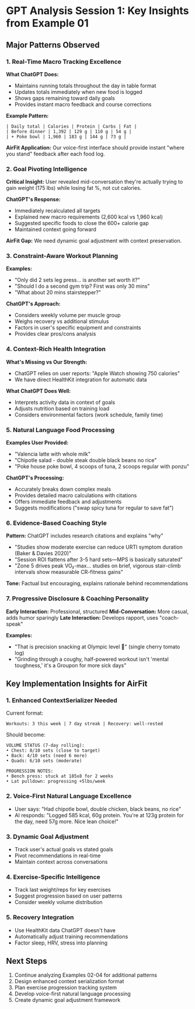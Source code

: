 # GPT Analysis Session 1: Key Insights from Example 01

## Major Patterns Observed

### 1. **Real-Time Macro Tracking Excellence**
**What ChatGPT Does:**
- Maintains running totals throughout the day in table format
- Updates totals immediately when new food is logged
- Shows gaps remaining toward daily goals
- Provides instant macro feedback and course corrections

**Example Pattern:**
```
| Daily total | Calories | Protein | Carbs | Fat |
| Before dinner | 1,392 | 129 g | 110 g | 54 g |
| + Poke bowl | 1,960 | 183 g | 144 g | 73 g |
```

**AirFit Application:** Our voice-first interface should provide instant "where you stand" feedback after each food log.

### 2. **Goal Pivoting Intelligence**
**Critical Insight:** User revealed mid-conversation they're actually trying to gain weight (175 lbs) while losing fat %, not cut calories.

**ChatGPT's Response:**
- Immediately recalculated all targets
- Explained new macro requirements (2,600 kcal vs 1,960 kcal)
- Suggested specific foods to close the 600+ calorie gap
- Maintained context going forward

**AirFit Gap:** We need dynamic goal adjustment with context preservation.

### 3. **Constraint-Aware Workout Planning**
**Examples:**
- "Only did 2 sets leg press... is another set worth it?"
- "Should I do a second gym trip? First was only 30 mins"
- "What about 20 mins stairstepper?"

**ChatGPT's Approach:**
- Considers weekly volume per muscle group
- Weighs recovery vs additional stimulus
- Factors in user's specific equipment and constraints
- Provides clear pros/cons analysis

### 4. **Context-Rich Health Integration**
**What's Missing vs Our Strength:**
- ChatGPT relies on user reports: "Apple Watch showing 750 calories"
- We have direct HealthKit integration for automatic data

**What ChatGPT Does Well:**
- Interprets activity data in context of goals
- Adjusts nutrition based on training load
- Considers environmental factors (work schedule, family time)

### 5. **Natural Language Food Processing**
**Examples User Provided:**
- "Valencia latte with whole milk"
- "Chipotle salad - double steak double black beans no rice"
- "Poke house poke bowl, 4 scoops of tuna, 2 scoops regular with ponzu"

**ChatGPT's Processing:**
- Accurately breaks down complex meals
- Provides detailed macro calculations with citations
- Offers immediate feedback and adjustments
- Suggests modifications ("swap spicy tuna for regular to save fat")

### 6. **Evidence-Based Coaching Style**
**Pattern:** ChatGPT includes research citations and explains "why"
- "Studies show moderate exercise can reduce URTI symptom duration (Baker & Davies 2020)"
- "Session ROI flattens after 3-5 hard sets—MPS is basically saturated"
- "Zone 5 drives peak VO₂-max... studies on brief, vigorous stair-climb intervals show measurable CR-fitness gains"

**Tone:** Factual but encouraging, explains rationale behind recommendations

### 7. **Progressive Disclosure & Coaching Personality**
**Early Interaction:** Professional, structured
**Mid-Conversation:** More casual, adds humor sparingly
**Late Interaction:** Develops rapport, uses "coach-speak"

**Examples:**
- "That is precision snacking at Olympic level 🏅" (single cherry tomato log)
- "Grinding through a coughy, half-powered workout isn't 'mental toughness,' it's a Groupon for more sick days"

## Key Implementation Insights for AirFit

### 1. **Enhanced ContextSerializer Needed**
Current format:
```
Workouts: 3 this week | 7 day streak | Recovery: well-rested
```

Should become:
```
VOLUME STATUS (7-day rolling):
• Chest: 8/10 sets (close to target)  
• Back: 4/10 sets (need 6 more)
• Quads: 6/10 sets (moderate)

PROGRESSION NOTES:
• Bench press: stuck at 185x8 for 2 weeks
• Lat pulldown: progressing +5lbs/week
```

### 2. **Voice-First Natural Language Excellence**
- User says: "Had chipotle bowl, double chicken, black beans, no rice"
- AI responds: "Logged 585 kcal, 60g protein. You're at 123g protein for the day, need 57g more. Nice lean choice!"

### 3. **Dynamic Goal Adjustment**
- Track user's actual goals vs stated goals
- Pivot recommendations in real-time
- Maintain context across conversations

### 4. **Exercise-Specific Intelligence**
- Track last weight/reps for key exercises
- Suggest progression based on user patterns
- Consider weekly volume distribution

### 5. **Recovery Integration**
- Use HealthKit data ChatGPT doesn't have
- Automatically adjust training recommendations
- Factor sleep, HRV, stress into planning

## Next Steps
1. Continue analyzing Examples 02-04 for additional patterns
2. Design enhanced context serialization format
3. Plan exercise progression tracking system
4. Develop voice-first natural language processing
5. Create dynamic goal adjustment framework